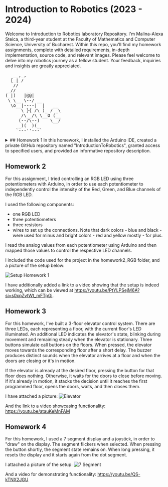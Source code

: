 # Introduction to Robotics (2023 - 2024)
Welcome to Introduction to Robotics laboratory Repository. I'm Malina-Alexa Steica, a third-year student at the Faculty of Mathematics and Computer Science, University of Bucharest. Within this repo, you'll find my homework assignments, complete with detailed requirements, in-depth implementation, source code, and relevant images. Please feel welcome to delve into my robotics journey as a fellow student. Your feedback, inquiries and insights are greatly appreciated.

<pre>
   __,_,
  [_|_/ 
   //
 _//    __
(_|)   |@@|
 \ \__ \--/ __
  \o__|----|  |   __
      \ }{ /\ )_ / _\
      /\__/\ \__O (__
     (--/\--)    \__/
     _)(  )(_
    `---''---`
</pre>
<details>
<summary>
## Homework 1
In this homework, I installed the Arduino IDE, created a private GitHub repository named "IntroductionToRobotics", granted access to specified users, and provided an informative repository description.
</summary>
</details>

## Homework 2
For this assignment, I tried controlling an RGB LED using three potentiometers with Arduino, in order to use each potentiometer to independently control the intensity of the Red, Green, and Blue channels of the RGB LED.

I used the following components: 
- one RGB LED
- three potentiometers
- three resistors 
- wires to set up the connections. Note that dark colors - blue and black - were used for minus and bright colors - red and yellow mostly - for plus.

I read the analog values from each potentiometer using Arduino and then mapped those values to control the respective LED channels.

I included the code used for the project in the homework2_RGB folder, and a picture of the setup below: 

![Setup Homework 1](https://github.com/malinaalexa/IntroductionToRobotics/assets/104028370/51d724ed-13fb-4ef1-9c93-123c39966926)

I have additionally added a link to a video showing that the setup is indeed working, which can be viewed at https://youtu.be/PtYLPSejM6A?si=s0xpZvtWt_mFTpGi.

## Homework 3
For this homework, I've built a 3-floor elevator control system. There are three LEDs, each representing a floor, with the current floor's LED illuminated. An additional LED indicates the elevator's state, blinking during movement and remaining steady when the elevator is stationary. Three buttons simulate call buttons on the floors. When pressed, the elevator moves towards the corresponding floor after a short delay.
The buzzer produces distinct sounds when the elevator arrives at a floor and when the doors are closing or it's in motion.

If the elevator is already at the desired floor, pressing the button for that floor does nothing. Otherwise, it waits for the doors to close before moving. If it's already in motion, it stacks the decision until it reaches the first programmed floor, opens the doors, waits, and then closes them.

I have attached a picture:
![Elevator](https://github.com/malinaalexa/IntroductionToRobotics/assets/104028370/d0718fbf-8ed2-443b-80fd-00e023bb3c60)

And the link to a video showcasing functionality: https://youtu.be/atauKeMnFAM

## Homework 4 
For this homework, I used a 7 segment display and a joystick, in order to "draw" on the display. The segment flickers when selected. When pressing the button shortly, the segment state remains on. When long pressing, it resets the display and it starts again from the dot segment.

I attached a picture of the setup:
![7 Segment](https://github.com/malinaalexa/IntroductionToRobotics/assets/104028370/48b36a5b-3087-4b5c-85c0-7bc86cc35414)

And a video for demonstrating functionality: https://youtu.be/QS-kTNX2JGU
